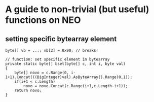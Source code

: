 # A guide to non-trivial (but useful) functions on NEO

## setting specific bytearray element

`byte[] vb = ...; vb[2] = 0x90; // breaks!`

```
// function: set specific element in bytearray
private static byte[] bset(byte[] c, int i, byte val)
{
    byte[] novo = c.Range(0, i-1+1).Concat(((BigInteger)val).AsByteArray().Range(0,1));
    if(i+1 < c.Length)
        novo = novo.Concat(c.Range(i+1,c.Length-i+1));
    return novo;
}
```
